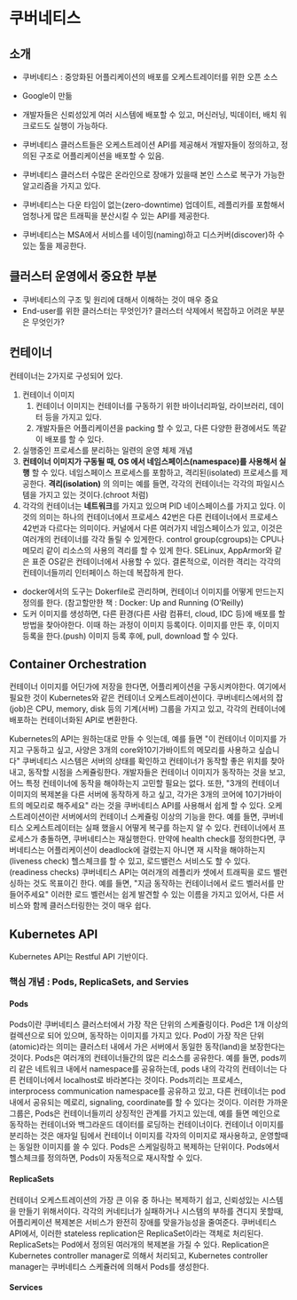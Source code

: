 # 쿠버네티스

## 소개

- 쿠버네티스 : 중앙화된 어플리케이션의 배포를 오케스트레이터를 위한 오픈 소스

- Google이 만듦
- 개발자들은 신뢰성있게 여러 시스템에 배포할 수 있고, 머신러닝, 빅데이터, 배치 워크로드도 실행이 가능하다.
- 쿠버네티스 클러스트들은 오케스트레이션 API를 제공해서 개발자들이 정의하고, 정의된 구조로 어플리케이션을 배포할 수 있음.
- 쿠버네티스 클러스터 수많은 온라인으로 장애가 있을때 본인 스스로 복구가 가능한 알고리즘을 가지고 있다.
- 쿠버네티스는 다운 타임이 없는(zero-downtime) 업데이트, 레플리카를 포함해서 엄청나게 많은 트래픽을 분산시킬 수 있는  API를 제공한다.
- 쿠버네티스는 MSA에서 서비스를 네이밍(naming)하고 디스커버(discover)하 수 있는 툴을 제공한다.



## 클러스터 운영에서 중요한 부분

- 쿠버네티스의 구조 및 원리에 대해서 이해하는 것이 매우 중요
- End-user를 위한 클러스터는 무엇인가? 클러스터 삭제에서 복잡하고 어려운 부분은 무엇인가?

## 컨테이너

컨테이너는 2가지로 구성되어 있다.

1. 컨테이너 이미지
   1. 컨테이너 이미지는 컨테이너를 구동하기 위한 바이너리파일, 라이브러리, 데이터 등을 가지고 있다.
   2. 개발자들은 어플리케이션을  packing 할 수 있고, 다른 다양한 환경에서도  똑같이 배포를 할 수 있다.
2.   실행중인 프로세스를 분리하는 일련의 운영 체제 개념 
   1. **컨테이너 이미지가 구동될 때,  OS 에서  네임스페이스(namespace)를 사용해서 실행** 할 수 있다. 네임스페이스 프로세스를 포함하고, 격리된(isolated) 프로세스를 제공한다. **격리(isolation)** 의 의미는 예를 들면, 각각의 컨테이너는 각각의 파일시스템을 가지고 있는 것이다.(chroot 처럼) 
   2. 각각의 컨테이너는 **네트워크**를 가지고 있으며 PID 네이스페이스를 가지고 있다. 이것의 의미는 하나의 컨테이너에서 프로세스 42번은 다른 컨테이너에서 프로세스 42번과 다르다는 의미이다. 커널에서 다른 여러가지 네임스페이스가 있고, 이것은 여러개의 컨테이너를 각각 돌릴 수 있게한다. control group(cgroups)는 CPU나 메모리 같이 리소스의 사용의 격리를 할 수 있게 한다. SELinux, AppArmor와 같은 표준 OS같은 컨테이너에서 사용할 수 있다. 결론적으로, 이러한 격리는 각각의 컨테이너들끼리 인터페이스 하는데 복잡하게 한다.

* docker에서의 도구는 Dokerfile로 관리하며, 컨테이너 이미지를 어떻게 만드는지 정의를 한다. (참고할만한 책 :  Docker: Up and Running (O’Reilly) 
* 도커 이미지를 생성하면, 다른 환경(다른 사람 컴퓨터, cloud, IDC 등)에 배포를 할 방법을 찾아야한다. 이때 하는 과정이 이미지 등록이다. 이미지를 만든 후, 이미지 등록을 한다.(push) 이미지 등록 후에, pull, download 할 수 있다.



## Container Orchestration

컨테이너 이미지를 어딘가에 저장을 한다면, 어플리케이션을 구동시켜야한다. 여기에서 필요한 것이 Kubernetes와 같은 컨테이너 오케스트레이션이다. 쿠버네티스에서의 잡(job)은 CPU, memory, disk 등의 기계(서버) 그룹을 가지고 있고, 각각의 컨테이너에 배포하는 컨테이너화된 API로 변환한다.

Kubernetes의 API는 원하는대로 만들 수 잇는데, 예를 들면 "이 컨테이너 이미지를 가지고 구동하고 싶고, 사양은 3개의 core와10기가바이트의 메모리를 사용하고 싶습니다" 쿠버네티스 시스템은 서버의 상태를 확인하고 컨테이너가 동작할 좋은 위치를 찾아내고, 동작할 시점을 스케쥴링한다. 개발자들은 컨테이너 이미지가 동작하는 것을 보고, 어느 특정 컨테이너에 동작을 해야하는지 고민할 필요는 없다. 또한, "3개의 컨테이너 이미지의 복제본을 다른 서버에 동작하게 하고 싶고, 각가은 3개의 코어에 10기가바이트의 메모리로 해주세요" 라는 것을 쿠버네티스 API를 사용해서 쉽게 할 수 있다. 오케스트레이션이란 서버에서의 컨테이너 스케쥴링 이상의 기능을 한다. 예를 들면, 쿠버네티스 오케스트레이터는 실패 했을시 어떻게 복구를 하는지 알 수 있다. 컨테이너에서 프로세스가 충돌하면, 쿠버네티스는 재실행한다. 만약에 health check를 정의한다면, 쿠버네티스는 어플리케이션이 deadlock에 걸렸는지 아니면 재 시작을 해야하는지(liveness check) 헬스체크를 할 수 있고, 로드밸런스 서비스도 할 수 있다. (readiness checks) 쿠버네티스 API는 여러개의 레플리카 셋에서 트래픽을 로드 밸런싱하는 것도 목표이긴 한다. 예를 들면, "지금 동작하는 컨테이너에서 로드 벨러서를 만들어주세요" 이러한 로드 벨런서는 쉽게 발견할 수 있는 이름을 가지고 있어서, 다른 서비스와 함께 클러스터링한는 것이 매우 쉽다.



## Kubernetes API

Kubernetes API는 Restful API 기반이다.

### 핵심 개념 : Pods, ReplicaSets, and Servies

#### Pods

Pods이란 쿠버네티스 클러스터에서 가장 작은 단위의 스케쥴링이다. Pod은 1개 이상의 컬렉션으로 되어 있으며, 동작하는 이미지를 가지고 있다. Pod이 가장 작은 단위(atomic)라는 의미는 클러스터 내에서 가은 서버에서 동일한 동작(land)을 보장한다는 것이다. Pods은 여러개의 컨테이너들간의 많은 리소스를 공유한다. 예를 들면, pods끼리 같은 네트워크 내에서 namespace를 공유하는데, pods 내의 각각의 컨테이너는 다른 컨테이너에서 localhost로 바라본다는 것이다. Pods끼리는 프로세스, interprocess communication namespace를 공유하고 있고, 다른 컨테이너는 pod 내에서 공유되는 메로리, signaling, coordinate를 할 수 있다는 것이다. 이러한 가까운 그룹은, Pods은 컨테이너들끼리 상징적인 관계를 가지고 있는데, 예를 들면 메인으로 동작하는 컨테이너와 백그라운드 데이터를 로딩하는 컨테이너이다. 컨테이너 이미지를 분리하는 것은 애자일 팀에서 컨테이너 이미지를 각자의 이미지로 재사용하고, 운영할때는 동일한 이미지를 쓸 수 있다. Pods은 스케일링하고 복제하는 단위이다. Pods에서 헬스체크를 정의하면, Pods이 자동적으로 재시작할 수 있다.



#### ReplicaSets

컨테이너 오케스트레이션의 가장 큰 이유 중 하나는 복제하기 쉽고, 신뢰성있는 시스템을 만들기 위해서이다. 각각의 커네티너가 실패하거나 시스템의 부하를 견디지 못할때, 어플리케이션 복제본은 서비스가 완전히 장애를 맞을가능성을 줄여준다. 쿠버네티스 API에서, 이러한 stateless replication은 ReplicaSet이라는 객체로 처리된다. ReplicaSets는  Pod에서 정의된 여러개의 복제본을 가질 수 있다. Replication은 Kubernetes controller manager로 의해서 처리되고, Kubernetes controller manager는 쿠버네티스 스케쥴러에 의해서 Pods를 생성한다.



#### Services

